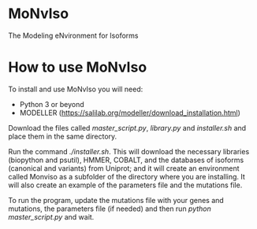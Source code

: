 # MoNvIso
The Modeling eNvironment for Isoforms

# How to use MoNvIso

To install and use MoNvIso you will need:

- Python 3 or beyond
- MODELLER (https://salilab.org/modeller/download_installation.html)

Download the files called *master_script.py*, *library.py* and *installer.sh* and place them in the same directory.

Run the command *./installer.sh*. This will download the necessary libraries (biopython and psutil), HMMER, COBALT, and the databases of isoforms (canonical and variants) from Uniprot; and it will create an environment called Monviso as a subfolder of the directory where you are installing. It will also create an example of the parameters file and the mutations file.

To run the program, update the mutations file with your genes and mutations, the parameters file (if needed) and then run *python master_script.py* and wait.
